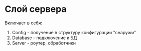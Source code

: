 # Слой сервера

Включает в себя:

1. Config - получение в структуру конфигурации "снаружи"
2. Database - подключение к БД
3. Server - роутер, обработчики